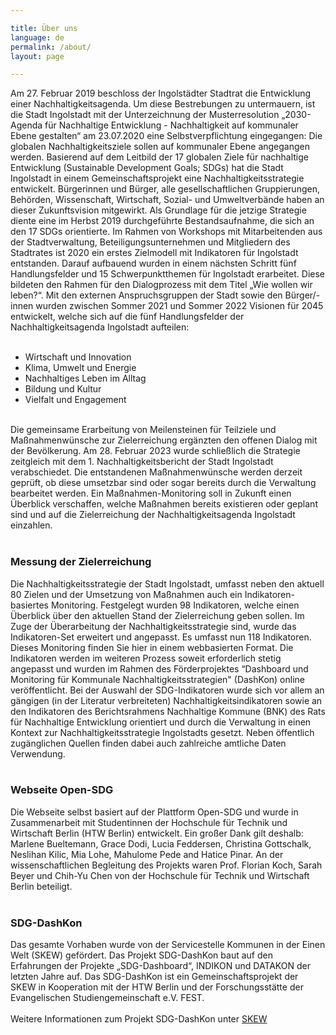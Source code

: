 ```yaml
---

title: Über uns
language: de
permalink: /about/
layout: page

---
```


Am 27. Februar 2019 beschloss der Ingolstädter Stadtrat die Entwicklung einer Nachhaltigkeitsagenda. Um diese Bestrebungen zu untermauern, ist die Stadt Ingolstadt mit der Unterzeichnung der Musterresolution „2030-Agenda für Nachhaltige Entwicklung - Nachhaltigkeit auf kommunaler Ebene gestalten“ am 23.07.2020 eine Selbstverpflichtung eingegangen: Die globalen Nachhaltigkeitsziele sollen auf kommunaler Ebene angegangen werden. Basierend auf dem Leitbild der 17 globalen Ziele für nachhaltige Entwicklung (Sustainable Development Goals; SDGs) hat die Stadt Ingolstadt in einem Gemeinschaftsprojekt eine Nachhaltigkeitsstrategie entwickelt. Bürgerinnen und Bürger, alle gesellschaftlichen Gruppierungen, Behörden, Wissenschaft, Wirtschaft, Sozial- und Umweltverbände haben an dieser Zukunftsvision mitgewirkt. Als Grundlage für die jetzige Strategie diente eine im Herbst 2019 durchgeführte Bestandsaufnahme, die sich an den 17 SDGs orientierte. Im Rahmen von Workshops mit Mitarbeitenden aus der Stadtverwaltung, Beteiligungsunternehmen und Mitgliedern des Stadtrates ist 2020 ein erstes Zielmodell mit Indikatoren für Ingolstadt entstanden. Darauf aufbauend wurden in einem nächsten Schritt fünf Handlungsfelder und 15 Schwerpunktthemen für Ingolstadt erarbeitet. Diese bildeten den Rahmen für den Dialogprozess mit dem Titel „Wie wollen wir leben?“. Mit den externen Anspruchsgruppen der Stadt sowie den Bürger/-innen wurden zwischen Sommer 2021 und Sommer 2022 Visionen für 2045 entwickelt, welche sich auf die fünf Handlungsfelder der Nachhaltigkeitsagenda Ingolstadt aufteilen:<br> 
<br>
<ul>
  <li>Wirtschaft und Innovation</li>
  <li>Klima, Umwelt und Energie</li>
  <li>Nachhaltiges Leben im Alltag</li>
  <li>Bildung und Kultur</li>
  <li>Vielfalt und Engagement</li>
</ul>
<br>
Die gemeinsame Erarbeitung von Meilensteinen für Teilziele und Maßnahmenwünsche zur Zielerreichung ergänzten den offenen Dialog mit der Bevölkerung.  Am 28. Februar 2023 wurde schließlich die Strategie zeitgleich mit dem 1. Nachhaltigkeitsbericht der Stadt Ingolstadt verabschiedet. Die entstandenen Maßnahmenwünsche werden derzeit geprüft, ob diese umsetzbar sind oder sogar bereits durch die Verwaltung bearbeitet werden. Ein Maßnahmen-Monitoring soll in Zukunft einen Überblick verschaffen, welche Maßnahmen bereits existieren oder geplant sind und auf die Zielerreichung der Nachhaltigkeitsagenda Ingolstadt einzahlen.<br> 
<br>
<h3>Messung der Zielerreichung</h3>
Die Nachhaltigkeitsstrategie der Stadt Ingolstadt, umfasst neben den aktuell 80 Zielen und der Umsetzung von Maßnahmen auch ein Indikatoren-basiertes Monitoring. Festgelegt wurden 98 Indikatoren, welche einen Überblick über den aktuellen Stand der Zielerreichung geben sollen. Im Zuge der Überarbeitung der Nachhaltigkeitsstrategie sind, wurde das Indikatoren-Set erweitert und angepasst. Es umfasst nun 118 Indikatoren. Dieses Monitoring finden Sie hier in einem  webbasierten Format. Die Indikatoren werden im weiteren Prozess soweit erforderlich stetig angepasst und wurden im Rahmen des Förderprojektes “Dashboard und Monitoring für Kommunale Nachhaltigkeitsstrategien" (DashKon) online veröffentlicht. Bei der Auswahl der SDG-Indikatoren wurde sich vor allem an gängigen (in der Literatur verbreiteten) Nachhaltigkeitsindikatoren sowie an den Indikatoren des Berichtsrahmens Nachhaltige Kommune (BNK) des Rats für Nachhaltige Entwicklung orientiert und durch die Verwaltung in einen Kontext zur Nachhaltigkeitsstrategie Ingolstadts gesetzt. Neben öffentlich zugänglichen Quellen finden dabei auch zahlreiche amtliche Daten Verwendung.<br>
<br>
<h3>Webseite Open-SDG</h3>
 Die Webseite selbst basiert auf der Plattform Open-SDG und wurde in Zusammenarbeit mit Studentinnen der Hochschule für Technik und Wirtschaft Berlin (HTW Berlin) entwickelt. Ein großer Dank gilt deshalb: Marlene Bueltemann, Grace Dodi, Lucia Feddersen, Christina Gottschalk, Neslihan Kilic, Mia Lohe, Mahulome Pede and Hatice Pinar. An der wissenschaftlichen Begleitung des Projekts waren Prof. Florian Koch, Sarah Beyer und Chih-Yu Chen von der Hochschule für Technik und Wirtschaft Berlin beteiligt.<br>
<br>
<h3>SDG-DashKon</h3>
 Das gesamte Vorhaben wurde von der Servicestelle Kommunen in der Einen Welt (SKEW) gefördert. Das Projekt SDG-DashKon baut auf den Erfahrungen der Projekte „SDG-Dashboard“, INDIKON und DATAKON der letzten Jahre auf. Das SDG-DashKon ist ein Gemeinschaftsprojekt der SKEW in Kooperation mit der HTW Berlin und der Forschungsstätte der Evangelischen Studiengemeinschaft e.V. FEST.<br>
<br>
Weitere Informationen zum Projekt SDG-DashKon unter <a href="https://skew.engagement-global.de/sdg-dashkon.html">SKEW</a> 
